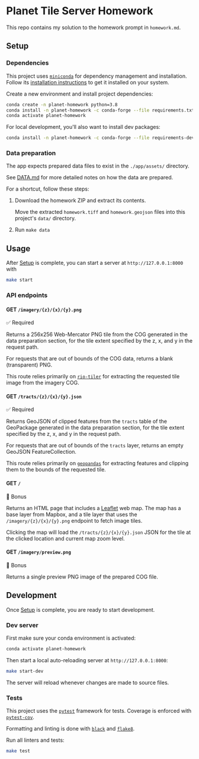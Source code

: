 # Planet Tile Server Homework

This repo contains my solution to the homework prompt in `homework.md`.

## Setup

### Dependencies

This project uses [`miniconda`](https://conda.io/en/latest/miniconda) for dependency management and installation. Follow its [installation instructions](https://docs.conda.io/projects/conda/en/4.6.0/user-guide/install/macos.html) to get it installed on your system.

Create a new environment and install project dependencies:

```sh
conda create -n planet-homework python=3.8
conda install -n planet-homework -c conda-forge --file requirements.txt
conda activate planet-homework
```

For local development, you'll also want to install dev packages:

```sh
conda install -n planet-homework -c conda-forge --file requirements-dev.txt
```

### Data preparation

The app expects prepared data files to exist in the `./app/assets/` directory.

See [DATA.md](./DATA.md) for more detailed notes on how the data are prepared.

For a shortcut, follow these steps:

1. Download the homework ZIP and extract its contents.

   Move the extracted `homework.tiff` and `homework.geojson` files into this project's `data/` directory.

2. Run `make data`

## Usage

After [Setup](#setup) is complete, you can start a server at `http://127.0.0.1:8000` with

```sh
make start
```

### API endpoints

#### GET `/imagery/{z}/{x}/{y}.png`

✅ Required

Returns a 256x256 Web-Mercator PNG tile from the COG generated in the data preparation section, for the tile extent specified by the z, x, and y in the request path.

For requests that are out of bounds of the COG data, returns a blank (transparent) PNG.

This route relies primarily on [`rio-tiler`](https://cogeotiff.github.io/rio-tiler/) for extracting the requested tile image from the imagery COG.

#### GET `/tracts/{z}/{x}/{y}.json`

✅ Required

Returns GeoJSON of clipped features from the `tracts` table of the GeoPackage generated in the data preparation section, for the tile extent specified by the z, x, and y in the request path.

For requests that are out of bounds of the `tracts` layer, returns an empty GeoJSON FeatureCollection.

This route relies primarily on [`geopandas`](https://geopandas.org/) for extracting features and clipping them to the bounds of the requested tile.

#### GET `/`

🍬 Bonus

Returns an HTML page that includes a [Leaflet](https://leafletjs.com/) web map. The map has a base layer from Mapbox, and a tile layer that uses the `/imagery/{z}/{x}/{y}.png` endpoint to fetch image tiles.

Clicking the map will load the `/tracts/{z}/{x}/{y}.json` JSON for the tile at the clicked location and current map zoom level.

#### GET `/imagery/preview.png`

🍬 Bonus

Returns a single preview PNG image of the prepared COG file.

## Development

Once [Setup](#setup) is complete, you are ready to start development.

### Dev server

First make sure your conda environment is activated:

```sh
conda activate planet-homework
```

Then start a local auto-reloading server at `http://127.0.0.1:8000`:

```sh
make start-dev
```

The server will reload whenever changes are made to source files.

### Tests

This project uses the [`pytest`](https://docs.pytest.org/en/6.2.x/) framework for tests. Coverage is enforced with [`pytest-cov`](https://pytest-cov.readthedocs.io/en/latest/).

Formatting and linting is done with [`black`](https://black.readthedocs.io/en/stable/) and [`flake8`](https://flake8.pycqa.org/en/latest/).

Run all linters and tests:

```sh
make test
```
